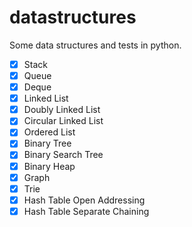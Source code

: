 # datastructures

Some data structures and tests in python.

- [x] Stack
- [x] Queue
- [x] Deque
- [x] Linked List
- [x] Doubly Linked List
- [x] Circular Linked List
- [x] Ordered List
- [x] Binary Tree
- [x] Binary Search Tree
- [x] Binary Heap
- [x] Graph
- [x] Trie
- [x] Hash Table Open Addressing
- [x] Hash Table Separate Chaining
